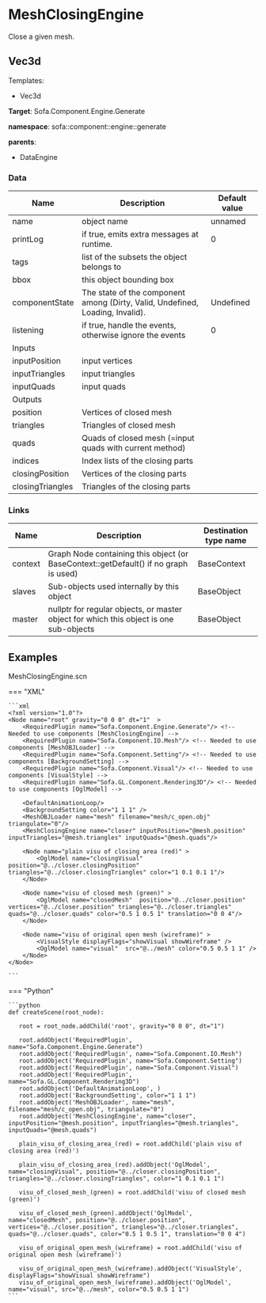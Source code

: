 <!-- generate_doc -->
# MeshClosingEngine

Close a given mesh.


## Vec3d

Templates:

- Vec3d

__Target__: Sofa.Component.Engine.Generate

__namespace__: sofa::component::engine::generate

__parents__:

- DataEngine

### Data

<table>
    <thead>
        <tr>
            <th>Name</th>
            <th>Description</th>
            <th>Default value</th>
        </tr>
    </thead>
    <tbody>
	<tr>
		<td>name</td>
		<td>
object name
		</td>
		<td>unnamed</td>
	</tr>
	<tr>
		<td>printLog</td>
		<td>
if true, emits extra messages at runtime.
		</td>
		<td>0</td>
	</tr>
	<tr>
		<td>tags</td>
		<td>
list of the subsets the object belongs to
		</td>
		<td></td>
	</tr>
	<tr>
		<td>bbox</td>
		<td>
this object bounding box
		</td>
		<td></td>
	</tr>
	<tr>
		<td>componentState</td>
		<td>
The state of the component among (Dirty, Valid, Undefined, Loading, Invalid).
		</td>
		<td>Undefined</td>
	</tr>
	<tr>
		<td>listening</td>
		<td>
if true, handle the events, otherwise ignore the events
		</td>
		<td>0</td>
	</tr>
	<tr>
		<td colspan="3">Inputs</td>
	</tr>
	<tr>
		<td>inputPosition</td>
		<td>
input vertices
		</td>
		<td></td>
	</tr>
	<tr>
		<td>inputTriangles</td>
		<td>
input triangles
		</td>
		<td></td>
	</tr>
	<tr>
		<td>inputQuads</td>
		<td>
input quads
		</td>
		<td></td>
	</tr>
	<tr>
		<td colspan="3">Outputs</td>
	</tr>
	<tr>
		<td>position</td>
		<td>
Vertices of closed mesh
		</td>
		<td></td>
	</tr>
	<tr>
		<td>triangles</td>
		<td>
Triangles of closed mesh
		</td>
		<td></td>
	</tr>
	<tr>
		<td>quads</td>
		<td>
Quads of closed mesh (=input quads with current method)
		</td>
		<td></td>
	</tr>
	<tr>
		<td>indices</td>
		<td>
Index lists of the closing parts
		</td>
		<td></td>
	</tr>
	<tr>
		<td>closingPosition</td>
		<td>
Vertices of the closing parts
		</td>
		<td></td>
	</tr>
	<tr>
		<td>closingTriangles</td>
		<td>
Triangles of the closing parts
		</td>
		<td></td>
	</tr>

</tbody>
</table>

### Links


| Name | Description | Destination type name |
| ---- | ----------- | --------------------- |
|context|Graph Node containing this object (or BaseContext::getDefault() if no graph is used)|BaseContext|
|slaves|Sub-objects used internally by this object|BaseObject|
|master|nullptr for regular objects, or master object for which this object is one sub-objects|BaseObject|

## Examples 

MeshClosingEngine.scn

=== "XML"

    ```xml
    <?xml version="1.0"?>
    <Node name="root" gravity="0 0 0" dt="1"  >
        <RequiredPlugin name="Sofa.Component.Engine.Generate"/> <!-- Needed to use components [MeshClosingEngine] -->
        <RequiredPlugin name="Sofa.Component.IO.Mesh"/> <!-- Needed to use components [MeshOBJLoader] -->
        <RequiredPlugin name="Sofa.Component.Setting"/> <!-- Needed to use components [BackgroundSetting] -->
        <RequiredPlugin name="Sofa.Component.Visual"/> <!-- Needed to use components [VisualStyle] -->
        <RequiredPlugin name="Sofa.GL.Component.Rendering3D"/> <!-- Needed to use components [OglModel] -->
    
        <DefaultAnimationLoop/>
        <BackgroundSetting color="1 1 1" />
        <MeshOBJLoader name="mesh" filename="mesh/c_open.obj" triangulate="0"/>
        <MeshClosingEngine name="closer" inputPosition="@mesh.position" inputTriangles="@mesh.triangles" inputQuads="@mesh.quads"/>
    
        <Node name="plain visu of closing area (red)" >
            <OglModel name="closingVisual"  position="@../closer.closingPosition" triangles="@../closer.closingTriangles" color="1 0.1 0.1 1"/>
        </Node>
    
        <Node name="visu of closed mesh (green)" >
            <OglModel name="closedMesh"  position="@../closer.position" vertices="@../closer.position" triangles="@../closer.triangles" quads="@../closer.quads" color="0.5 1 0.5 1" translation="0 0 4"/>
        </Node>
    
        <Node name="visu of original open mesh (wireframe)" >
            <VisualStyle displayFlags="showVisual showWireframe" />
            <OglModel name="visual"  src="@../mesh" color="0.5 0.5 1 1" />
        </Node>
    </Node>

    ```

=== "Python"

    ```python
    def createScene(root_node):

       root = root_node.addChild('root', gravity="0 0 0", dt="1")

       root.addObject('RequiredPlugin', name="Sofa.Component.Engine.Generate")
       root.addObject('RequiredPlugin', name="Sofa.Component.IO.Mesh")
       root.addObject('RequiredPlugin', name="Sofa.Component.Setting")
       root.addObject('RequiredPlugin', name="Sofa.Component.Visual")
       root.addObject('RequiredPlugin', name="Sofa.GL.Component.Rendering3D")
       root.addObject('DefaultAnimationLoop', )
       root.addObject('BackgroundSetting', color="1 1 1")
       root.addObject('MeshOBJLoader', name="mesh", filename="mesh/c_open.obj", triangulate="0")
       root.addObject('MeshClosingEngine', name="closer", inputPosition="@mesh.position", inputTriangles="@mesh.triangles", inputQuads="@mesh.quads")

       plain_visu_of_closing_area_(red) = root.addChild('plain visu of closing area (red)')

       plain_visu_of_closing_area_(red).addObject('OglModel', name="closingVisual", position="@../closer.closingPosition", triangles="@../closer.closingTriangles", color="1 0.1 0.1 1")

       visu_of_closed_mesh_(green) = root.addChild('visu of closed mesh (green)')

       visu_of_closed_mesh_(green).addObject('OglModel', name="closedMesh", position="@../closer.position", vertices="@../closer.position", triangles="@../closer.triangles", quads="@../closer.quads", color="0.5 1 0.5 1", translation="0 0 4")

       visu_of_original_open_mesh_(wireframe) = root.addChild('visu of original open mesh (wireframe)')

       visu_of_original_open_mesh_(wireframe).addObject('VisualStyle', displayFlags="showVisual showWireframe")
       visu_of_original_open_mesh_(wireframe).addObject('OglModel', name="visual", src="@../mesh", color="0.5 0.5 1 1")
    ```

